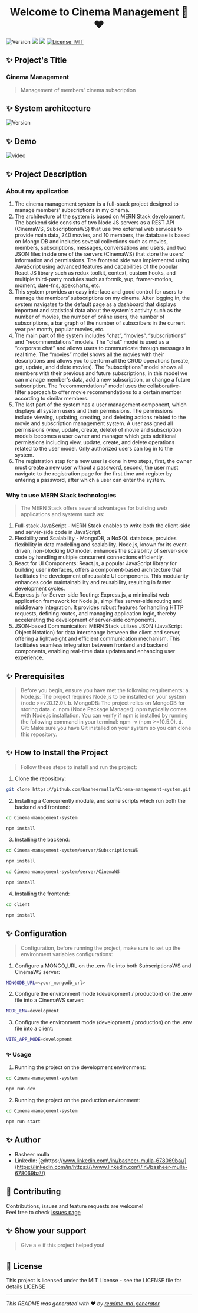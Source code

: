 <h1 align="center">Welcome to Cinema Management 👋❤️</h1>
<p>
  <img alt="Version" src="https://img.shields.io/badge/version-1.0.0-blue.svg?cacheSeconds=2592000" />
  <img src="https://img.shields.io/badge/npm-%3E%3D10.5.0-blue.svg" />
  <img src="https://img.shields.io/badge/node-%3E%3Dv20.12.0-blue.svg" />
  <a href="https://github.com/basheermulla/Cinema-management-system/blob/main/LICENSE.txt" target="_blank">
    <img alt="License: MIT" src="https://img.shields.io/github/license/basheermulla/Cinema-management-system" />
  </a>

</p>

## ✨ Project's Title
### Cinema Management
> Management of members' cinema subscription

## ✨ System architecture
<img alt="Version" src="https://github.com/basheermulla/Cinema-management-system/blob/main/client/src/assets/images/SystemArchitecture.drawio.png" />

## ✨ Demo
![video](https://www.youtube.com/watch?v=zWh3CShX_do)


## ✨ Project Description
### About my application
1.	The cinema management system is a full-stack project designed to manage members’ subscriptions in my cinema.
2.	The architecture of the system is based on MERN Stack development. The backend side consists of two Node JS servers as a REST API (CinemaWS, SubscriptionsWS) that use two external web services to provide main data, 240 movies, and 10 members, the database is based on Mongo DB and includes several collections such as movies, members, subscriptions, messages, conversations and users, and two JSON files inside one of the servers (CinemaWS) that store the users' information and permissions. The frontend side was implemented using JavaScript using advanced features and capabilities of the popular React JS library such as redux toolkit, context, custom hooks, and multiple third-party modules such as formik, yup, framer-motion, moment, date-fns, apexcharts, etc.
3.	This system provides an easy interface and good control for users to manage the members’ subscriptions on my cinema. After logging in, the system navigates to the default page as a dashboard that displays important and statistical data about the system's activity such as the number of movies, the number of online users, the number of subscriptions, a bar graph of the number of subscribers in the current year per month, popular movies, etc.
4.	The main part of the system includes “chat”, “movies”, “subscriptions” and “recommendations” models. The "chat" model is used as a “corporate chat” and allows users to communicate through messages in real time. The “movies” model shows all the movies with their descriptions and allows you to perform all the CRUD operations (create, get, update, and delete movies). The “subscriptions” model shows all members with their previous and future subscriptions, in this model we can manage member's data, add a new subscription, or change a future subscription. The “recommendations” model uses the collaborative-filter approach to offer movie recommendations to a certain member according to similar members.
5.	The last part of the system has a user management component, which displays all system users and their permissions. The permissions include viewing, updating, creating, and deleting actions related to the movie and subscription management system. A user assigned all permissions (view, update, create, delete) of movie and subscription models becomes a user owner and manager which gets additional permissions including view, update, create, and delete operations related to the user model. Only authorized users can log in to the system.
6.	The registration step for a new user is done in two steps, first, the owner must create a new user without a password, second, the user must navigate to the registration page for the first time and register by entering a password, after which a user can enter the system.

### Why to use MERN Stack technologies
> The MERN Stack offers several advantages for building web applications and systems such as: 
1.	Full-stack JavaScript - MERN Stack enables to write both the client-side and server-side code in JavaScript.
2.	Flexibility and Scalability - MongoDB, a NoSQL database, provides flexibility in data modelling and scalability. Node.js, known for its event-driven, non-blocking I/O model, enhances the scalability of server-side code by handling multiple concurrent connections efficiently.
3.	React for UI Components: React.js, a popular JavaScript library for building user interfaces, offers a component-based architecture that facilitates the development of reusable UI components. This modularity enhances code maintainability and reusability, resulting in faster development cycles.
4.	Express.js for Server-side Routing: Express.js, a minimalist web application framework for Node.js, simplifies server-side routing and middleware integration. It provides robust features for handling HTTP requests, defining routes, and managing application logic, thereby accelerating the development of server-side components.
5.	JSON-based Communication: MERN Stack utilizes JSON (JavaScript Object Notation) for data interchange between the client and server, offering a lightweight and efficient communication mechanism. This facilitates seamless integration between frontend and backend components, enabling real-time data updates and enhancing user experience.

## ✨ Prerequisites
> Before you begin, ensure you have met the following requirements:
a.	Node.js: The project requires Node.js to be installed on your system (node >=v20.12.0).
b.	MongoDB: The project relies on MongoDB for storing data.
c.	npm (Node Package Manager): npm typically comes with Node.js installation. You can verify if npm is installed by running the following command in your terminal: npm -v (npm >=10.5.0).
d.	Git: Make sure you have Git installed on your system so you can clone this repository. 

## ✨ How to Install the Project
> Follow these steps to install and run the project:
1.	Clone the repository:
```sh
git clone https://github.com/basheermulla/Cinema-management-system.git
```
2.	Installing a Concurrently module, and some scripts which run both the backend and frontend:
```sh
cd Cinema-management-system
```
```sh
npm install
```
3.	Installing the backend:
```sh
cd Cinema-management-system/server/SubscriptionsWS
```
```sh
npm install
```
```sh
cd Cinema-management-system/server/CinemaWS
```
```sh
npm install
```
4.	Installing the frontend:
```sh
cd client
```
```sh
npm install
```

## ✨ Configuration
> Configuration, before running the project, make sure to set up the environment variables configurations:
1.	Configure a MONGO_URL on the .env file into both SubscriptionsWS and CinemaWS server:
```sh
MONGODB_URL=<your_mongodb_url>
```
2.	Configure the environment mode (development / production) on the .env file into a CinemaWS server:
```sh
NODE_ENV=development
```
3. Configure the environment mode (development / production) on the .env file into a client:
```sh
VITE_APP_MODE=development
```

### ✨ Usage
1. Running the project on the development environment:
```sh
cd Cinema-management-system
```
```sh
npm run dev
```
2.	Running the project on the production environment:
```sh
cd Cinema-management-system
```
```sh
npm run start
```

## ✨ Author
* Basheer mulla
* LinkedIn: [@https:\/\/www.linkedin.com\/in\/basheer-mulla-678069ba\/](https://linkedin.com/in/https:\/\/www.linkedin.com\/in\/basheer-mulla-678069ba\/)

## 🤝 Contributing
Contributions, issues and feature requests are welcome!<br />Feel free to check [issues page](https://github.com/basheermulla/Cinema-management-system/issues)

## ✨ Show your support
> Give a ⭐️ if this project helped you!

## 📜 License
This project is licensed under the MIT License - see the LICENSE file for details [LICENSE](https://github.com/basheermulla/Cinema-management-system/blob/main/LICENSE.txt)

***
_This README was generated with ❤️ by [readme-md-generator](https://github.com/kefranabg/readme-md-generator)_
